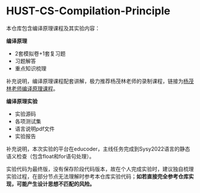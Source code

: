 # HUST-CS-Compilation-Principle
本仓库包含编译原理课程及其实验内容：

**编译原理**

- 2套模拟卷+1套复习题
- 习题解答
- 重点知识梳理

补充说明，编译原理课程配套讲解，极力推荐杨茂林老师的录制课程，链接为[杨茂林老师编译原理课程](https://space.bilibili.com/503076092/?spm_id_from=333.999.0.0)。

**编译原理实验**

- 实验源码
- 各项测试集
- 语言说明pdf文件
- 实验报告

补充说明，本次实验的平台在educoder，主线任务完成到Sysy2022语言的静态语义检查（包含float和for语句处理）。

实验代码为最终版，没有保存阶段代码版本，故在个人完成实验时，建议独自梳理实验过程，在部分节点无法理解时参考本仓库实验代码；**如若直接完全参考仓库实现，可能产生设计思想不匹配的风险。**

